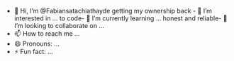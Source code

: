 - 👋 Hi, I’m @Fabiansatachiathayde
getting my ownership back - 👀 I’m interested in ...
to code- 🌱 I’m currently learning ...
honest and reliable- 💞️ I’m looking to collaborate on ...
- 📫 How to reach me ...
- 😄 Pronouns: ...
- ⚡ Fun fact: ... 

<!---
Fabiansatachiathayde/Fabiansatachiathayde is a ✨ special ✨ repository because its `README.md` (this file) appears on your GitHub profile.
You can click the Preview link to take a look at your changes.
--->
